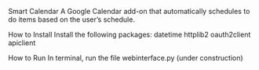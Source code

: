 Smart Calendar
A Google Calendar add-on that automatically schedules to do items based on the user’s schedule.

How to Install
Install the following packages:
datetime
httplib2
oauth2client
apiclient

How to Run
In terminal, run the file webinterface.py (under construction)
